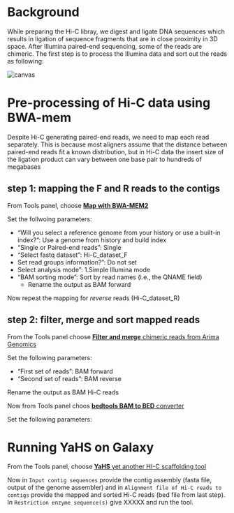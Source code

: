 # Background
While preparing the Hi-C libray, we digest and ligate DNA sequences which results in ligation of sequence fragments that are in close proximity in 3D space. After Illumina paired-end sequencing, some of the reads are chimeric. The first step is to process the Illumina data and sort out the reads as following:

![canvas](https://user-images.githubusercontent.com/48094864/216301011-d70f8590-da80-4497-9fc0-252705ef15d2.png)


# Pre-processing of Hi-C data using BWA-mem
Despite Hi-C generating paired-end reads, we need to map each read separately. This is because most aligners assume that the distance between paired-end reads fit a known distribution, but in Hi-C data the insert size of the ligation product can vary between one base pair to hundreds of megabases

## step 1: mapping the F and R reads to the contigs 
From Tools panel, choose [**Map with BWA-MEM2**](https://usegalaxy.eu/root?tool_id=toolshed.g2.bx.psu.edu/repos/iuc/bwa_mem2/bwa_mem2/2.2.1+galaxy0)

Set the follwoing parameters:
- “Will you select a reference genome from your history or use a built-in index?”: Use a genome from history and build index
- “Single or Paired-end reads”: Single
- “Select fastq dataset”: Hi-C_dataset_F
- Set read groups information?”: Do not set
- Select analysis mode”: 1.Simple Illumina mode
- “BAM sorting mode”: Sort by read names (i.e., the QNAME field)
  - Rename the output as BAM forward

Now repeat the mapping for *reverse* reads (Hi-C_dataset_R)

## step 2: filter, merge and sort mapped reads

From the Tools panel choose [**Filter and merge** chimeric reads from Arima Genomics](https://usegalaxy.eu/root?tool_id=toolshed.g2.bx.psu.edu/repos/iuc/bellerophon/bellerophon/1.0+galaxy0)

Set the following parameters:
- “First set of reads”: BAM forward
- “Second set of reads”: BAM reverse

Rename the output as BAM Hi-C reads

Now from Tools panel choos [**bedtools BAM to BED** converter](https://usegalaxy.eu/roottool_id=toolshed.g2.bx.psu.edu/repos/iuc/bedtools/bedtools_bamtobed/2.30.0+galaxy2)

Set the following parameters:




# Running YaHS on Galaxy

From the Tools panel, choose [**YaHS** yet another HI-C scaffolding tool](https://usegalaxy.eu/root?tool_id=toolshed.g2.bx.psu.edu/repos/iuc/yahs/yahs/1.2a.2+galaxy1)

Now in `Input contig sequences` provide the contig assembly (fasta file, output of the genome assembler) and in `Alignment file of Hi-C reads to contigs` provide the mapped and sorted Hi-C reads (bed file from last step). In `Restriction enzyme sequence(s)` give XXXXX and run the tool.


